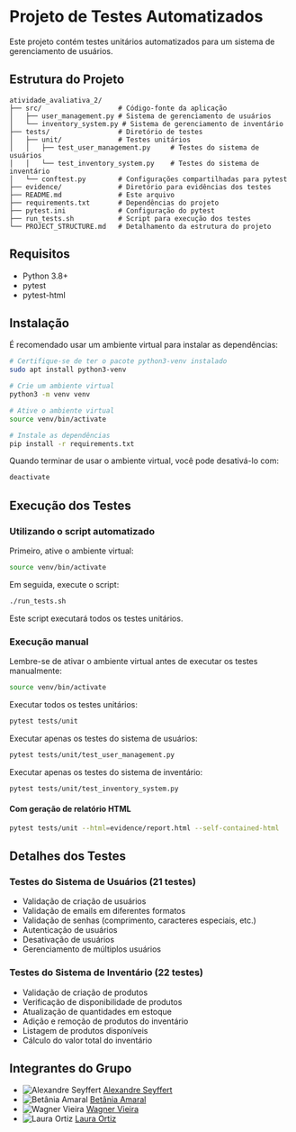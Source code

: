 # Projeto de Testes Automatizados

Este projeto contém testes unitários automatizados para um sistema de gerenciamento de usuários.

## Estrutura do Projeto

```
atividade_avaliativa_2/
├── src/                   # Código-fonte da aplicação
│   ├── user_management.py # Sistema de gerenciamento de usuários
│   └── inventory_system.py # Sistema de gerenciamento de inventário
├── tests/                 # Diretório de testes
│   ├── unit/              # Testes unitários
│   │   ├── test_user_management.py     # Testes do sistema de usuários
│   │   └── test_inventory_system.py    # Testes do sistema de inventário
│   └── conftest.py        # Configurações compartilhadas para pytest
├── evidence/              # Diretório para evidências dos testes
├── README.md              # Este arquivo
├── requirements.txt       # Dependências do projeto
├── pytest.ini             # Configuração do pytest
├── run_tests.sh           # Script para execução dos testes
└── PROJECT_STRUCTURE.md   # Detalhamento da estrutura do projeto
```

## Requisitos

- Python 3.8+
- pytest
- pytest-html

## Instalação

É recomendado usar um ambiente virtual para instalar as dependências:

```bash
# Certifique-se de ter o pacote python3-venv instalado
sudo apt install python3-venv

# Crie um ambiente virtual
python3 -m venv venv

# Ative o ambiente virtual
source venv/bin/activate

# Instale as dependências
pip install -r requirements.txt
```

Quando terminar de usar o ambiente virtual, você pode desativá-lo com:
```bash
deactivate
```

## Execução dos Testes

### Utilizando o script automatizado

Primeiro, ative o ambiente virtual:
```bash
source venv/bin/activate
```

Em seguida, execute o script:
```bash
./run_tests.sh
```
Este script executará todos os testes unitários.

### Execução manual

Lembre-se de ativar o ambiente virtual antes de executar os testes manualmente:
```bash
source venv/bin/activate
```

Executar todos os testes unitários:
```bash
pytest tests/unit
```

Executar apenas os testes do sistema de usuários:
```bash
pytest tests/unit/test_user_management.py
```

Executar apenas os testes do sistema de inventário:
```bash
pytest tests/unit/test_inventory_system.py
```

#### Com geração de relatório HTML
```bash
pytest tests/unit --html=evidence/report.html --self-contained-html
```

## Detalhes dos Testes

### Testes do Sistema de Usuários (21 testes)
- Validação de criação de usuários
- Validação de emails em diferentes formatos
- Validação de senhas (comprimento, caracteres especiais, etc.)
- Autenticação de usuários
- Desativação de usuários
- Gerenciamento de múltiplos usuários

### Testes do Sistema de Inventário (22 testes)
- Validação de criação de produtos
- Verificação de disponibilidade de produtos
- Atualização de quantidades em estoque
- Adição e remoção de produtos do inventário
- Listagem de produtos disponíveis
- Cálculo do valor total do inventário

## Integrantes do Grupo
- ![Alexandre Seyffert](https://avatars.githubusercontent.com/u/79027790?v=4&s=50) [Alexandre Seyffert](https://github.com/Alexseyf)
- ![Betânia Amaral](https://avatars.githubusercontent.com/u/140624544?v=4&s=50) [Betânia Amaral](https://github.com/betaniasilva)
- ![Wagner Vieira](https://avatars.githubusercontent.com/u/165597457?v=4&s=50) [Wagner Vieira](https://github.com/Wagner-V1eira)
- ![Laura Ortiz](https://avatars.githubusercontent.com/u/173370106?v=4&s=50) [Laura Ortiz](https://github.com/OrtizLaura)
